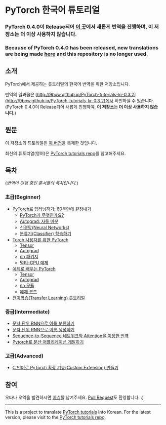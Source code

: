 # PyTorch 한국어 튜토리얼

### PyTorch 0.4.0이 Release되어 [이 곳](http://github.com/9bow/PyTorch-tutorials-kr/)에서 새롭게 번역을 진행하며, **이 저장소는 더 이상 사용하지 않습니다.**
### Because of PyTorch 0.4.0 has been released, new translations are being made [here](http://github.com/9bow/PyTorch-tutorials-kr/) and **this repository is no longer used**.

## 소개

PyTorch에서 제공하는 튜토리얼의 한국어 번역을 위한 저장소입니다.

번역의 결과물은 [http://9bow.github.io/PyTorch-tutorials-kr-0.3.2](http://9bow.github.io/PyTorch-tutorials-kr-0.3.2)에서 확인하실 수 있습니다. (PyTorch 0.4.0이 Release되어 새롭게 진행하여, **이 저장소는 더 이상 사용하지 않습니다.**)


## 원문

이 저장소의 튜토리얼은 [이 버전](https://github.com/pytorch/tutorials/tree/7ef2a5abf1b12bb5136aad543445850c2a9828be)을 복제한 것입니다.

최신의 튜토리얼(영어)은 [PyTorch tutorials repo](https://github.com/pytorch/tutorials)를 참고해주세요.


## 목차

(*번역이 진행 중인 문서들의 목차입니다.*)

### 초급(Beginner)
* [PyTorch로 딥러닝하기: 60분만에 끝장내기](https://9bow.github.io/PyTorch-tutorials-kr-0.3.2/beginner/deep_learning_60min_blitz.html)
    * [PyTorch가 무엇인가요?](https://9bow.github.io/PyTorch-tutorials-kr-0.3.2/beginner/blitz/tensor_tutorial.html)
    * [Autograd: 자동 미분](https://9bow.github.io/PyTorch-tutorials-kr-0.3.2/beginner/blitz/autograd_tutorial.html)
    * [신경망(Neural Networks)](https://9bow.github.io/PyTorch-tutorials-kr-0.3.2/beginner/blitz/neural_networks_tutorial.html)
    * [분류기(Classifier) 학습하기](https://9bow.github.io/PyTorch-tutorials-kr-0.3.2/beginner/blitz/cifar10_tutorial.html)
* [Torch 사용자를 위한 PyTorch](https://9bow.github.io/PyTorch-tutorials-kr-0.3.2/beginner/former_torchies_tutorial.html)
    * [Tensor](https://9bow.github.io/PyTorch-tutorials-kr-0.3.2/beginner/former_torchies/tensor_tutorial.html)
    * [Autograd](https://9bow.github.io/PyTorch-tutorials-kr-0.3.2/beginner/former_torchies/autograd_tutorial.html)
    * [nn 패키지](https://9bow.github.io/PyTorch-tutorials-kr-0.3.2/beginner/former_torchies/nn_tutorial.html)
    * [멀티-GPU 예제](https://9bow.github.io/PyTorch-tutorials-kr-0.3.2/beginner/former_torchies/parallelism_tutorial.html)
* [예제로 배우는 PyTorch](https://9bow.github.io/PyTorch-tutorials-kr-0.3.2/beginner/pytorch_with_examples.html)
    * [Tensor](https://9bow.github.io/PyTorch-tutorials-kr-0.3.2/beginner/pytorch_with_examples.html#tensor)
    * [Autograd](https://9bow.github.io/PyTorch-tutorials-kr-0.3.2/beginner/pytorch_with_examples.html#autograd)
    * [nn 모듈](https://9bow.github.io/PyTorch-tutorials-kr-0.3.2/beginner/pytorch_with_examples.html#nn)
    * [예제 코드](https://9bow.github.io/PyTorch-tutorials-kr-0.3.2/beginner/pytorch_with_examples.html#examples)
* [전이학습(Transfer Learning) 튜토리얼](https://9bow.github.io/PyTorch-tutorials-kr-0.3.2/beginner/transfer_learning_tutorial.html)

### 중급(Intermediate)
* [문자 단위 RNN으로 이름 분류하기](https://9bow.github.io/PyTorch-tutorials-kr-0.3.2/intermediate/char_rnn_classification_tutorial.html)
* [문자 단위 RNN으로 이름 생성하기](https://9bow.github.io/PyTorch-tutorials-kr-0.3.2/intermediate/char_rnn_generation_tutorial.html)
* [Sequence-to-Sequence 네트워크와 Attention을 이용한 번역](https://9bow.github.io/PyTorch-tutorials-kr-0.3.2/intermediate/seq2seq_translation_tutorial.html)
* [Pytorch로 분산 어플리케이션 개발하기](https://9bow.github.io/PyTorch-tutorials-kr-0.3.2/intermediate/dist_tuto.html)

### 고급(Advanced)
* [C 언어로 PyTorch 확장 기능(Custom Extension) 만들기](https://9bow.github.io/PyTorch-tutorials-kr-0.3.2/advanced/c_extension.html)


## 참여

오타나 오역을 발견하시면 [이슈](https://github.com/9bow/PyTorch-tutorials-kr-0.3.2/issues/new)를 남겨주세요. [Pull Request](https://github.com/9bow/PyTorch-tutorials-kr-0.3.2/pulls)도 환영합니다. :)


---
This is a project to translate [PyTorch tutorials](https://github.com/pytorch/tutorials/tree/7ef2a5abf1b12bb5136aad543445850c2a9828be) into Korean. For the latest version, please visit to the [PyTorch tutorials repo](https://github.com/pytorch/tutorials).
